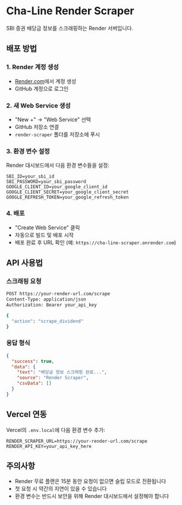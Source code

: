 # Cha-Line Render Scraper

SBI 증권 배당금 정보를 스크래핑하는 Render 서버입니다.

## 배포 방법

### 1. Render 계정 생성
- [Render.com](https://render.com)에서 계정 생성
- GitHub 계정으로 로그인

### 2. 새 Web Service 생성
- "New +" → "Web Service" 선택
- GitHub 저장소 연결
- `render-scraper` 폴더를 저장소에 푸시

### 3. 환경 변수 설정
Render 대시보드에서 다음 환경 변수들을 설정:

```
SBI_ID=your_sbi_id
SBI_PASSWORD=your_sbi_password
GOOGLE_CLIENT_ID=your_google_client_id
GOOGLE_CLIENT_SECRET=your_google_client_secret
GOOGLE_REFRESH_TOKEN=your_google_refresh_token
```

### 4. 배포
- "Create Web Service" 클릭
- 자동으로 빌드 및 배포 시작
- 배포 완료 후 URL 확인 (예: `https://cha-line-scraper.onrender.com`)

## API 사용법

### 스크래핑 요청
```bash
POST https://your-render-url.com/scrape
Content-Type: application/json
Authorization: Bearer your_api_key

{
  "action": "scrape_dividend"
}
```

### 응답 형식
```json
{
  "success": true,
  "data": {
    "text": "배당금 정보 스크래핑 완료...",
    "source": "Render Scraper",
    "csvData": []
  }
}
```

## Vercel 연동

Vercel의 `.env.local`에 다음 환경 변수 추가:

```
RENDER_SCRAPER_URL=https://your-render-url.com/scrape
RENDER_API_KEY=your_api_key_here
```

## 주의사항

- Render 무료 플랜은 15분 동안 요청이 없으면 슬립 모드로 전환됩니다
- 첫 요청 시 약간의 지연이 있을 수 있습니다
- 환경 변수는 반드시 보안을 위해 Render 대시보드에서 설정해야 합니다

